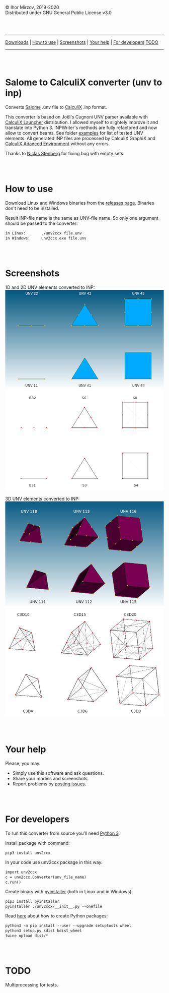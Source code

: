 © Ihor Mirzov, 2019-2020  
Distributed under GNU General Public License v3.0

<br/><br/>



---

[Downloads](https://github.com/calculix/unv2ccx/releases) |
[How to use](#how-to-use) |
[Screenshots](#screenshots) |
[Your help](#your-help) |
[For developers](#for-developers)
[TODO](#todo)

---

<br/><br/>



# Salome to CalculiX converter (unv to inp)

Converts [Salome](https://www.salome-platform.org/) .unv file to [CalculiX](http://dhondt.de/) .inp format.

This converter is based on Joël's Cugnoni UNV parser available with [CalculiX Launcher](http://www.calculixforwin.com/) distribution. I allowed myself to slightely improve it and translate into Python 3. INPWriter's methods are fully refactored and now allow to convert beams. See folder [examples](./examples) for list of tested UNV elements. All generated INP files are processed by CalculiX GraphiX and [CalculiX Adanced Environment](https://github.com/calculix/cae) without any errors.

Thanks to [Niclas Stenberg](https://github.com/Xnst) for fixing bug with empty sets.

<br/><br/>



# How to use

Download Linux and Windows binaries from the [releases page](https://github.com/calculix/unv2ccx/releases). Binaries don't need to be installed.

Result INP-file name is the same as UNV-file name. So only one argument should be passed to the converter:

    in Linux:       ./unv2ccx file.unv
    in Windows:     unv2ccx.exe file.unv

<br/><br/>



# Screenshots

1D and 2D UNV elements converted to INP:  
![UNV 2D](./Compound_Mesh_2D_unv.png "UNV 2D")
![INP 2D](./Compound_Mesh_2D_inp.png "INP 2D")

3D UNV elements converted to INP:  
![UNV 3D](./Compound_Mesh_3D_unv.png "UNV 3D")
![INP 3D](./Compound_Mesh_3D_inp.png "INP 3D")

<br/><br/>



# Your help

Please, you may:

- Simply use this software and ask questions.
- Share your models and screenshots.
- Report problems by [posting issues](https://github.com/calculix/unv2ccx/issues).

<br/><br/>



# For developers

To run this converter from source you'll need [Python 3](https://www.python.org/downloads/).

Install package with command:

    pip3 install unv2ccx

In your code use unv2ccx package in this way:

    import unv2ccx
    c = unv2ccx.Converter(unv_file_name)
    c.run()

Create binary with [pyinstaller](https://www.pyinstaller.org/) (both in Linux and in Windows):

    pip3 install pyinstaller
    pyinstaller ./unv2ccx/__init__.py --onefile

Read [here](https://packaging.python.org/tutorials/packaging-projects/) about how to create Python packages:

    python3 -m pip install --user --upgrade setuptools wheel
    python3 setup.py sdist bdist_wheel
    twine upload dist/*

<br/><br/>



# TODO

Multiprocessing for tests.

